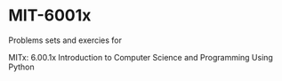 # MIT-6001x

Problems sets and exercies for

MITx: 6.00.1x Introduction to Computer Science and Programming Using Python
